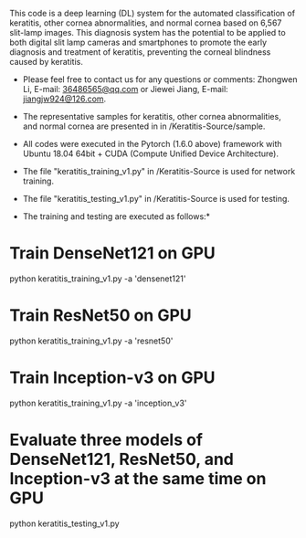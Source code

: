 


This code is a deep learning (DL) system for the automated classification of keratitis, other cornea abnormalities, and normal cornea based on 6,567 slit-lamp images. 
This diagnosis system has the potential to be applied to both digital slit lamp cameras and smartphones to promote the early diagnosis and treatment of keratitis, preventing the corneal blindness caused by keratitis.

* Please feel free to contact us for any questions or comments: Zhongwen Li, E-mail: 36486565@qq.com or Jiewei Jiang, E-mail: jiangjw924@126.com.

* The representative samples for keratitis, other cornea abnormalities, and normal cornea are presented in in /Keratitis-Source/sample.

* All codes were executed in the Pytorch (1.6.0 above) framework with Ubuntu 18.04 64bit + CUDA (Compute Unified Device Architecture).

* The file "keratitis_training_v1.py" in /Keratitis-Source is used for network training.

* The file "keratitis_testing_v1.py" in /Keratitis-Source is used for testing.

* The training and testing are executed as follows:* 

# Train DenseNet121 on GPU
python keratitis_training_v1.py -a 'densenet121'  

# Train ResNet50 on GPU
python keratitis_training_v1.py -a 'resnet50'  

# Train Inception-v3 on GPU
python keratitis_training_v1.py -a 'inception_v3'  

# Evaluate three models of DenseNet121, ResNet50, and Inception-v3 at the same time on GPU
python keratitis_testing_v1.py

